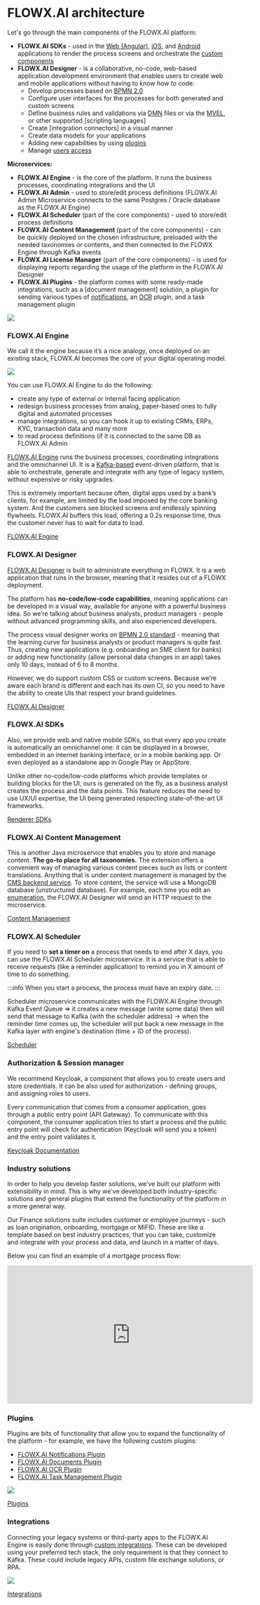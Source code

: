 # FLOWX.AI architecture

Let's go through the main components of the FLOWX.AI platform:

* **FLOWX.AI SDKs** - used in the [Web (Angular)](../platform-deep-dive/core-components/renderer-sdks/angular-renderer.md), [iOS](../platform-deep-dive/core-components/renderer-sdks/ios-renderer.md), and [Android](../platform-deep-dive/core-components/renderer-sdks/android-renderer.md) applications to render the process screens and orchestrate the [custom components](../building-blocks/ui-designer/ui-component-types/root-components/custom.md)
* **FLOWX.AI Designer** - is a collaborative, no-code, web-based application development environment that enables users to create web and mobile applications without having to know how to code:
  * Develop processes based on [BPMN 2.0](./frameworks-and-standards/business-process-industry-standards/intro-to-bpmn)
  * Configure user interfaces for the processes for both generated and custom screens
  * Define business rules and validations via [DMN](./frameworks-and-standards/business-process-industry-standards/intro-to-dmn) files or via the [MVEL](./frameworks-and-standards/business-process-industry-standards/intro-to-mvel), or other supported [scripting languages]
  * Create [integration connectors] in a visual manner
  * Create data models for your applications
  * Adding new capabilities by using [plugins](../platform-deep-dive/plugins/plugins.md)
  * Manage [users access](../platform-deep-dive/user-roles-management/swimlanes.md)

**Microservices:**

* **FLOWX.AI Engine** - is the core of the platform. It runs the business processes, coordinating integrations and the UI
* **FLOWX.AI Admin**  - used to store/edit process definitions (FLOWX.AI Admin Microservice connects to the same Postgres / Oracle database as the FLOWX.AI Engine)
* **FLOWX.AI Scheduler** (part of the core components) - used to store/edit process definitions&#x20;
* **FLOWX.AI Content Management** (part of the core components) - can be quickly deployed on the chosen infrastructure, preloaded with the needed taxonomies or contents, and then connected to the FLOWX Engine through Kafka events
* **FLOWX.AI License Manager** (part of the core components) - is used for displaying reports regarding the usage of the platform in the FLOWX.AI Designer
* **FLOWX.AI Plugins** - the platform comes with some ready-made integrations, such as a [document management] solution, a plugin for sending various types of [notifications](../platform-deep-dive/plugins/custom-plugins/notifications-plugin/notifications-plugin.md), an [OCR](../platform-deep-dive/plugins/custom-plugins/ocr-plugin.md) plugin, and a task management plugin

![](./img/architecture_diagram.png)

### FLOWX.AI Engine

We call it the engine because it’s a nice analogy, once deployed on an existing stack, FLOWX.AI becomes the core of your digital operating model.

![](./img/engine_architecture.png)

You can use FLOWX.AI Engine to do the following:

* create any type of external or internal facing application&#x20;
* redesign business processes from analog, paper-based ones to fully digital and automated processes
* manage integrations, so you can hook it up to existing CRMs, ERPs, KYC, transaction data and many more
* to read process definitions (if it is connected to the same DB as FLOWX.AI Admin

[FLOWX.AI Engine](../platform-deep-dive/core-components/flowx-engine.md) runs the business processes, coordinating integrations and the omnichannel UI. It is a [Kafka-based](./frameworks-and-standards/event-driven-architecture-frameworks/intro-to-kafka-concepts) event-driven platform, that is able to orchestrate, generate and integrate with any type of legacy system, without expensive or risky upgrades.&#x20;

This is extremely important because often, digital apps used by a bank’s clients, for example, are limited by the load imposed by the core banking system. And the customers see blocked screens and endlessly spinning flywheels. FLOWX.AI buffers this load, offering a 0.2s response time, thus the customer never has to wait for data to load.


[FLOWX.AI Engine](../platform-deep-dive/core-components/flowx-engine.md)


### FLOWX.AI Designer

[FLOWX.AI Designer](../flowx-designer/flowx-designer.md) is built to administrate everything in FLOWX. It is a web application that runs in the browser, meaning that it resides out of a FLOWX deployment.

The platform has **no-code/low-code capabilities**, meaning applications can be developed in a visual way, available for anyone with a powerful business idea. So we’re talking about business analysts,  product managers - people without advanced programming skills, and also experienced developers.

The process visual designer works on [BPMN 2.0 standard](../platform-overview/frameworks-and-standards/business-process-industry-standards/business-process-industry-standards.md) - meaning that the learning curve for business analysts or product managers is quite fast. Thus, creating new applications (e.g. onboarding an SME client for banks) or adding new functionality (allow personal data changes in an app) takes only 10 days, instead of 6 to 8 months.

However, we do support custom CSS or custom screens. Because we’re aware each brand is different and each has its own CI, so you need to have the ability to create UIs that respect your brand guidelines.


[FLOWX.AI Designer](../flowx-designer/flowx-designer.md)
 

### FLOWX.AI  SDKs

Also, we provide web and native mobile SDKs, so that every app you create is automatically an omnichannel one: it can be displayed in a browser, embedded in an internet banking interface, or in a mobile banking app. Or even deployed as a standalone app in Google Play or AppStore.

Unlike other no-code/low-code platforms which provide templates or building blocks for the UI, ours is generated on the fly, as a business analyst creates the process and the data points. This feature reduces the need to use UX/UI expertise, the UI being generated respecting state-of-the-art UI frameworks.


[Renderer SDKs](../platform-deep-dive/core-components/renderer-sdks/angular-renderer.md)


### FLOWX.AI Content Management

This is another Java microservice that enables you to store and manage content. **The go-to place for all taxonomies.** The extension offers a convenient way of managing various content pieces such as lists or content translations. Anything that is under content management is managed by the [CMS backend service](../platform-deep-dive/platform-setup-guide/cms-setup-guide/cms-setup-guide.md). To store content, the service will use a MongoDB database (unstructured database). For example, each time you edit an [enumeration](../platform-deep-dive/core-components/core-extensions/content-management/enumerations.md), the FLOWX.AI Designer will send an HTTP request to the microservice.


[Content Management](../platform-deep-dive/core-components/core-extensions/content-management/content-management.md)


### FLOWX.AI Scheduler

If you need to **set a timer on** a process that needs to end after X days, you can use the FLOWX.AI Scheduler microservice. It is a service that is able to receive requests (like a reminder application) to remind you in X amount of time to do something.

:::info
When you start a process, the process must have an expiry date.
:::

Scheduler microservice communicates with the FLOWX.AI Engine through Kafka Event Queue => it creates a new message (write some data) then will send that message to Kafka (with the scheduler address) -> when the reminder time comes up, the scheduler will put back a new message in the Kafka layer with engine's destination (time + ID of the process).


[Scheduler](../platform-deep-dive/core-components/core-extensions/scheduler.md)


### Authorization & Session manager

We recommend Keycloak, a component that allows you to create users and store credentials. It can be also used for authorization - defining groups,  and assigning roles to users.

Every communication that comes from a consumer application, goes through a public entry point (API Gateway). To communicate with this component, the consumer application tries to start a process and the public entry point will check for authentication (Keycloak will send you a token) and the entry point validates it.

[Keycloak Documentation](https://www.keycloak.org/documentation)

### Industry solutions

In order to help you develop faster solutions, we’ve built our platform with extensibility in mind. This is why we've developed both industry-specific solutions and general plugins that extend the functionality of the platform in a more general way.

Our Finance solutions suite includes customer or employee journeys - such as loan origination, onboarding, mortgage or MiFID. These are like a template based on best industry practices, that you can take, customize and integrate with your process and data, and launch in a matter of days.

Below you can find an example of a mortgage process flow:

<iframe width="560" height="315" src="https://www.youtube.com/embed/R03kuDXk72Q" title="YouTube video player" frameborder="0" allow="accelerometer; autoplay; clipboard-write; encrypted-media; gyroscope; picture-in-picture" allowfullscreen></iframe>

### Plugins

Plugins are bits of functionality that allow you to expand the functionality of the platform - for example, we have the following custom plugins:

* [FLOWX.AI Notifications Plugin](../platform-deep-dive/plugins/custom-plugins/notifications-plugin/notifications-plugin.md)
* [FLOWX.AI Documents Plugin](../platform-deep-dive/plugins/custom-plugins/documents-plugin/documents-plugin.md)
* [FLOWX.AI OCR Plugin](../platform-deep-dive/plugins/custom-plugins/ocr-plugin.md)
* [FLOWX.AI Task Management Plugin](../platform-deep-dive/plugins/custom-plugins/task-management/task-management.md)

![](./img/plugins_architecture.png)

[Plugins](../platform-deep-dive/plugins/plugins.md)


### Integrations

Connecting your legacy systems or third-party apps to the FLOWX.AI Engine is easily done through [custom integrations](../platform-deep-dive/integrations/integrations.md). These can be developed using your preferred tech stack, the only requirement is that they connect to Kafka. These could include legacy APIs, custom file exchange solutions, or RPA.

![](./img/integrations_architecture.png)


[Integrations](../platform-deep-dive/integrations/integrations.md)
